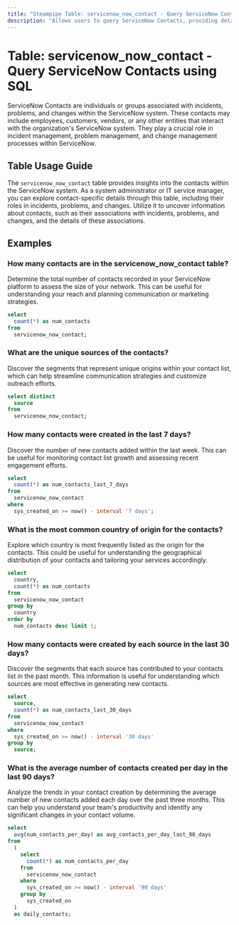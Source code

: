 ```yaml
---
title: "Steampipe Table: servicenow_now_contact - Query ServiceNow Contacts using SQL"
description: "Allows users to query ServiceNow Contacts, providing details about the individuals or groups that are associated with incidents, problems, and changes in the ServiceNow system."
---
```


# Table: servicenow_now_contact - Query ServiceNow Contacts using SQL

ServiceNow Contacts are individuals or groups associated with incidents, problems, and changes within the ServiceNow system. These contacts may include employees, customers, vendors, or any other entities that interact with the organization's ServiceNow system. They play a crucial role in incident management, problem management, and change management processes within ServiceNow.

## Table Usage Guide

The `servicenow_now_contact` table provides insights into the contacts within the ServiceNow system. As a system administrator or IT service manager, you can explore contact-specific details through this table, including their roles in incidents, problems, and changes. Utilize it to uncover information about contacts, such as their associations with incidents, problems, and changes, and the details of these associations.

## Examples

### How many contacts are in the servicenow_now_contact table?
Determine the total number of contacts recorded in your ServiceNow platform to assess the size of your network. This can be useful for understanding your reach and planning communication or marketing strategies.

```sql
select
  count(*) as num_contacts 
from
  servicenow_now_contact;
```

### What are the unique sources of the contacts?
Discover the segments that represent unique origins within your contact list, which can help streamline communication strategies and customize outreach efforts.

```sql
select distinct
  source 
from
  servicenow_now_contact;
```

### How many contacts were created in the last 7 days?
Discover the number of new contacts added within the last week. This can be useful for monitoring contact list growth and assessing recent engagement efforts.

```sql
select
  count(*) as num_contacts_last_7_days 
from
  servicenow_now_contact 
where
  sys_created_on >= now() - interval '7 days';
```

### What is the most common country of origin for the contacts?
Explore which country is most frequently listed as the origin for the contacts. This could be useful for understanding the geographical distribution of your contacts and tailoring your services accordingly.

```sql
select
  country,
  count(*) as num_contacts 
from
  servicenow_now_contact 
group by
  country 
order by
  num_contacts desc limit 1;
```

### How many contacts were created by each source in the last 30 days?
Discover the segments that each source has contributed to your contacts list in the past month. This information is useful for understanding which sources are most effective in generating new contacts.

```sql
select
  source,
  count(*) as num_contacts_last_30_days 
from
  servicenow_now_contact 
where
  sys_created_on >= now() - interval '30 days' 
group by
  source;
```

### What is the average number of contacts created per day in the last 90 days?
Analyze the trends in your contact creation by determining the average number of new contacts added each day over the past three months. This can help you understand your team's productivity and identify any significant changes in your contact volume.

```sql
select
  avg(num_contacts_per_day) as avg_contacts_per_day_last_90_days 
from
  (
    select
      count(*) as num_contacts_per_day 
    from
      servicenow_now_contact 
    where
      sys_created_on >= now() - interval '90 days' 
    group by
      sys_created_on 
  )
  as daily_contacts;
```